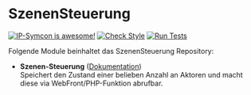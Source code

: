 # SzenenSteuerung

[![IP-Symcon is awesome!](https://img.shields.io/badge/IP--Symcon-5.0-blue.svg)](https://www.symcon.de)
[![Check Style](https://github.com/symcon/SzenenSteuerung/workflows/Check%20Style/badge.svg)](https://github.com/symcon/SzenenSteuerung/actions)
[![Run Tests](https://github.com/symcon/SzenenSteuerung/workflows/Run%20Tests/badge.svg)](https://github.com/symcon/SzenenSteuerung/actions)

Folgende Module beinhaltet das SzenenSteuerung Repository:

- __Szenen-Steuerung__ ([Dokumentation](https://www.symcon.de/de/service/dokumentation/modulreferenz/szenensteuerung/))  
	Speichert den Zustand einer belieben Anzahl an Aktoren und macht diese via WebFront/PHP-Funktion abrufbar.
